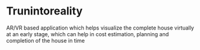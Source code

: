 # Trunintoreality
AR/VR based application which helps visualize the complete house virtually at an early stage, which can help in cost estimation, planning and completion of the house in time
